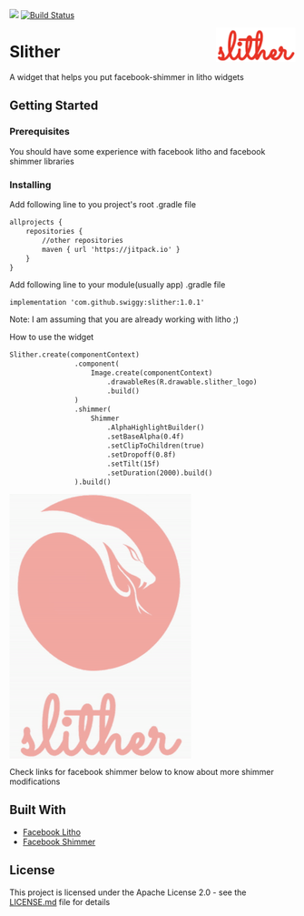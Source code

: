 [![](https://jitpack.io/v/com.abhilashmishra/slither.svg)](https://jitpack.io/#com.abhilashmishra/slither)
[![Build Status](https://travis-ci.org/mishrabhilash/slither.svg?branch=master)](https://travis-ci.org/mishrabhilash/slither)


<img src="./media/slither_logo_text.png" alt="Slither logo" title="slither" align="right" height="60" />

# Slither

A widget that helps you put facebook-shimmer in litho widgets 

## Getting Started

### Prerequisites

You should have some experience with facebook litho and facebook shimmer libraries

### Installing

Add following line to you project's root .gradle file

```
allprojects {
    repositories {
        //other repositories
        maven { url 'https://jitpack.io' }
    }
}
```

Add following line to your module(usually app) .gradle file

```
implementation 'com.github.swiggy:slither:1.0.1'
```
Note: I am assuming that you are already working with litho ;)

How to use the widget

```
Slither.create(componentContext)
                .component(
                    Image.create(componentContext)
                        .drawableRes(R.drawable.slither_logo)
                        .build()
                )
                .shimmer(
                    Shimmer
                        .AlphaHighlightBuilder()
                        .setBaseAlpha(0.4f)
                        .setClipToChildren(true)
                        .setDropoff(0.8f)
                        .setTilt(15f)
                        .setDuration(2000).build()
                ).build()
```

 <img src="./media/example1.gif" alt="Example" title="example" align="center"/>

Check links for facebook shimmer below to know about more shimmer modifications

## Built With

* [Facebook Litho](https://fblitho.com/)
* [Facebook Shimmer](http://facebook.github.io/shimmer-android/)

## License

This project is licensed under the Apache License 2.0 - see the [LICENSE.md](LICENSE.md) file for details
